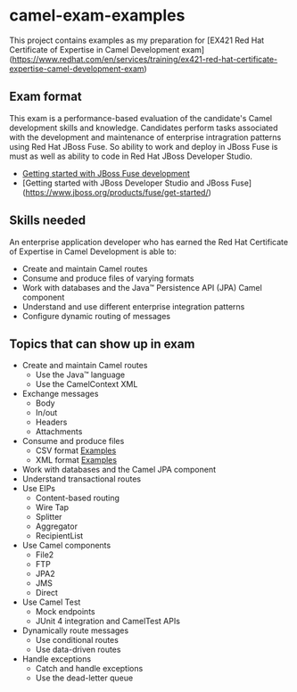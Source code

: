 # camel-exam-examples

This project contains examples as my preparation for [EX421 Red Hat Certificate of Expertise in Camel Development exam] (https://www.redhat.com/en/services/training/ex421-red-hat-certificate-expertise-camel-development-exam)

## Exam format
This exam is a performance-based evaluation of the candidate's Camel development skills and knowledge. Candidates perform tasks associated with the development and maintenance of enterprise intragration patterns using Red Hat JBoss Fuse. So ability to work and deploy in JBoss Fuse is must as well as ability to code in Red Hat JBoss Developer Studio.

* [Getting started with JBoss Fuse development](https://access.redhat.com/documentation/en-US/Red_Hat_JBoss_Fuse/6.2/html/Getting_Started/)
* [Getting started with JBoss Developer Studio and JBoss Fuse] (https://www.jboss.org/products/fuse/get-started/)

## Skills needed
An enterprise application developer who has earned the Red Hat Certificate of Expertise in Camel Development is able to:

* Create and maintain Camel routes
* Consume and produce files of varying formats
* Work with databases and the Java™ Persistence API (JPA) Camel component
* Understand and use different enterprise integration patterns
* Configure dynamic routing of messages

## Topics that can show up in exam
* Create and maintain Camel routes
  * Use the Java™ language
  * Use the CamelContext XML
* Exchange messages
  * Body
  * In/out
  * Headers
  * Attachments
* Consume and produce files
  * CSV format [Examples](https://github.com/MartinHatas/camel-exam-examples/tree/master/csv/src/test/java/cz/hatoff/camel/examples)
  * XML format [Examples](https://github.com/MartinHatas/camel-exam-examples/tree/master/xml/src/test/java/cz/hatoff/camel/examples/xml/xstream)
* Work with databases and the Camel JPA component
* Understand transactional routes
* Use EIPs
  * Content-based routing
  * Wire Tap
  * Splitter
  * Aggregator
  * RecipientList
* Use Camel components
  * File2
  * FTP
  * JPA2
  * JMS
  * Direct
* Use Camel Test
  * Mock endpoints
  * JUnit 4 integration and CamelTest APIs
* Dynamically route messages
  * Use conditional routes
  * Use data-driven routes
* Handle exceptions
  * Catch and handle exceptions
  * Use the dead-letter queue
